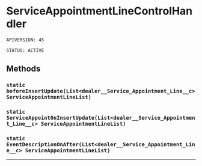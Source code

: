 # ServiceAppointmentLineControlHandler

`APIVERSION: 45`

`STATUS: ACTIVE`
## Methods
### `static beforeInsertUpdate(List<dealer__Service_Appointment_Line__c> ServiceAppointmentLineList)`
### `static ServiceAppointOnInsertUpdate(List<dealer__Service_Appointment_Line__c> ServiceAppointmentLineList)`
### `static EventDescriptionOnAfter(List<dealer__Service_Appointment_Line__c> ServiceAppointmentLineList)`
---
